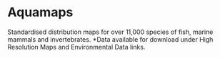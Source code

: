 # Aquamaps

Standardised distribution maps for over 11,000 species of fish, marine mammals and invertebrates. *Data available for download under High Resolution Maps and Environmental Data links.

